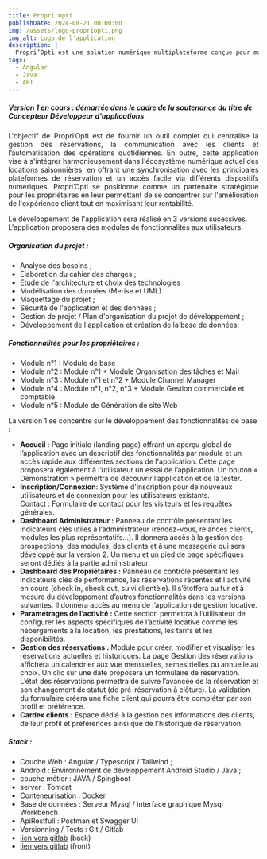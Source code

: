 ```yaml
---
title: Propri'Opti
publishDate: 2024-08-21 00:00:00
img: /assets/logo-propriopti.png
img_alt: Logo de l'application
description: |
  Propri’Opti est une solution numérique multiplateforme conçue pour moderniser la gestion locative saisonnière des propriétaires de gîtes et chambres d'hôtes. 
tags:
  - Angular
  - Java
  - API
---
```

##### Version 1 en cours : démarrée dans le cadre de la soutenance du titre de Concepteur Développeur d'applications  
<p style = "text-align:justify;">
L'objectif de Propri’Opti est de fournir un outil complet qui centralise la gestion des réservations, la communication avec les clients et l’automatisation des opérations quotidiennes. En outre, cette application vise à s'intégrer harmonieusement dans l'écosystème numérique actuel des locations saisonnières, en offrant une synchronisation avec les principales plateformes de réservation et un accès facile via différents dispositifs numériques. Propri’Opti se positionne comme un partenaire stratégique pour les propriétaires en leur permettant de se concentrer sur l'amélioration de l'expérience client tout en maximisant leur rentabilité.

Le développement de l'application sera réalisé en 3 versions sucessives. L'application proposera des modules de fonctionnalités aux utilisateurs. 
</p>

##### Organisation du projet :    
- Analyse des besoins ;
- Elaboration du cahier des charges ;
- Etude de l'architecture  et choix des technologies
- Modélisation des données (Merise et UML)
- Maquettage du projet ; 
- Sécurité de l'application et des données ;
- Gestion de projet / Plan d'organisation du projet de développement ; 
- Développement de l'application et création de la base de données;

##### Fonctionnalités pour les propriétaires :  
- Module n°1 : Module de base
- Module n°2 : Module n°1 + Module Organisation des tâches et Mail
- Module n°3 : Module n°1 et n°2 + Module Channel Manager
- Module n°4 : Module n°1, n°2, n°3 + Module Gestion commerciale et comptable
- Module n°5 : Module de Génération de site Web

La version 1 se concentre sur le développement des fonctionnalités de base :   
- **Accueil** : Page initiale (landing page) offrant un aperçu global de l’application avec un descriptif des fonctionnalités par module et un accès rapide aux différentes sections de l'application.
Cette page proposera également à l’utilisateur un essai de l’application. Un bouton « Démonstration » permettra de découvrir l’application et de la tester.  
- **Inscription/Connexion**: Système d'inscription pour de nouveaux utilisateurs et de connexion pour les utilisateurs existants.  
Contact : Formulaire de contact pour les visiteurs et les requêtes générales.
- **Dashboard Administrateur :** Panneau de contrôle présentant les indicateurs clés utiles à l’administrateur (rendez-vous, relances clients, modules les plus représentatifs…). Il donnera accès à la gestion des prospections, des modules, des clients et à une messagerie qui sera développé sur la version 2. Un menu et un pied de page spécifiques seront dédiés à la partie administrateur.  
- **Dashboard des Propriétaires :** Panneau de contrôle présentant les indicateurs clés de performance, les réservations récentes et l'activité en cours (check in, check out, suivi clientèle). Il s’étoffera au fur et à mesure du développement d’autres fonctionnalités dans les versions suivantes. Il donnera accès au menu de l’application de gestion locative.   
- **Paramétrages de l’activité :** Cette section permettra à l’utilisateur de configurer les aspects spécifiques de l’activité locative comme les hébergements à la location, les prestations, les tarifs et les disponibilités.  
- **Gestion des réservations :** Module pour créer, modifier et visualiser les réservations actuelles et historiques. La page Gestion des réservations affichera un calendrier aux vue mensuelles, semestrielles ou annuelle au choix. Un clic sur une date proposera un formulaire de réservation. L’état des réservations permettra de suivre l’avancée de la réservation et son changement de statut (de pré-réservation à clôture). La validation du formulaire créera une fiche client qui pourra être compléter par son profil et préférence.  
- **Cardex clients :** Espace dédié à la gestion des informations des clients, de leur profil et préférences ainsi que de l'historique de réservation.


##### Stack :
- Couche Web : Angular / Typescript / Tailwind ; 
- Android : Environnement de développement Android Studio / Java ; 
- couche métier : JAVA / Spingboot
- server : Tomcat
- Conteneurisation : Docker
- Base de données : Serveur Mysql / interface graphique Mysql Workbench
- ApiRestfull :  Postman et Swagger UI 
- Versionning / Tests : Git / Gitlab
- <a href = "https://gitlab.com/Lisadev/proprioptibev1" target="_blank">lien vers gitlab</a> (back)
- <a href = "https://gitlab.com/Lisadev/proprioptifev1" target="_blank">lien vers gitlab</a> (front)
